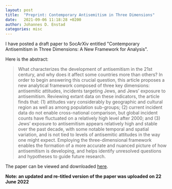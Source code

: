 ```yaml
---
layout: post
title:  "Preprint: Contemporary Antisemitism in Three Dimensions"
date:   2021-09-06 11:18:28 +0200
author: Johannes D. Enstad
categories: misc
---
```


I have posted a draft paper to SocArXiv entitled "Contemporary Antisemitism in Three Dimensions: A New Framework for Analysis". 

Here is the abstract:

> What characterizes the development of antisemitism in the 21st century, and why does it affect some countries more than others? In order to begin answering this crucial question, this article proposes a new analytical framework composed of three key dimensions: antisemitic attitudes, incidents targeting Jews, and Jews’ exposure to antisemitism. Reviewing extant data on these indicators, the article finds that: (1) attitudes vary considerably by geographic and cultural region as well as among population sub-groups; (2) current incident data do not enable cross-national comparison, but global incident counts have fluctuated on a relatively high level after 2000; and (3) Jews’ exposure to antisemitism appears relatively high and stable over the past decade, with some notable temporal and spatial variation, and is not tied to levels of antisemitic attitudes in the way one might expect. Employing the three-dimensional framework enables the formation of a more accurate and nuanced picture of how antisemitism is developing, and helps identify unresolved questions and hypotheses to guide future research.

The paper can be viewed and downloaded [here](https://osf.io/preprints/socarxiv/adqkn).

**Note: an updated and re-titled version of the paper was uploaded on 22 June 2022**
